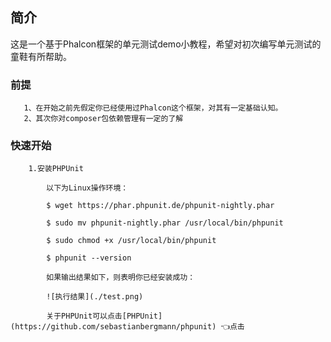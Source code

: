 ## 简介
 
 这是一个基于Phalcon框架的单元测试demo小教程，希望对初次编写单元测试的童鞋有所帮助。

 
### 前提

```
   1、在开始之前先假定你已经使用过Phalcon这个框架，对其有一定基础认知。
   2、其次你对composer包依赖管理有一定的了解

```

### 快速开始

```
    1.安装PHPUnit

        以下为Linux操作环境：

        $ wget https://phar.phpunit.de/phpunit-nightly.phar

        $ sudo mv phpunit-nightly.phar /usr/local/bin/phpunit

        $ sudo chmod +x /usr/local/bin/phpunit

        $ phpunit --version

        如果输出结果如下，则表明你已经安装成功：

        ![执行结果](./test.png)

        关于PHPUnit可以点击[PHPUnit](https://github.com/sebastianbergmann/phpunit) 👈点击

```
        


